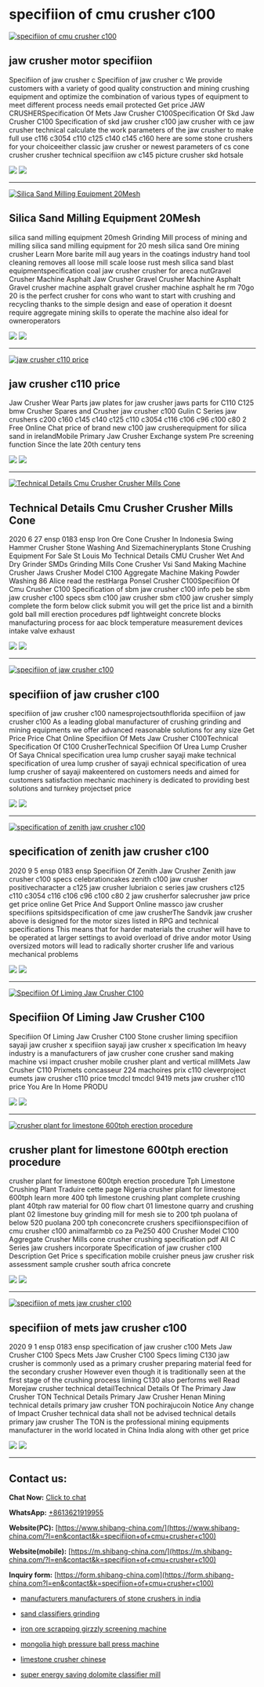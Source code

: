 # specifiion of cmu crusher c100

<a href="https://swt.shibang-china.com/?l=en&img&k=specifiion+of+cmu+crusher+c100" target="_blank">![specifiion of cmu crusher c100](http://static.shibang-china.com/all-800x300/1029.jpg)</a>

## jaw crusher motor specifiion
Specifiion of jaw crusher c Specifiion of jaw crusher c We provide customers with a variety of good quality construction and mining crushing equipment and optimize the combination of various types of equipment to meet different process needs email protected Get price JAW CRUSHERSpecification Of Mets Jaw Crusher C100Specification Of Skd Jaw Crusher C100 Specification of skd jaw crusher c100 jaw crusher with ce jaw crusher technical calculate the work parameters of the jaw crusher to make full use c116 c3054 c110 c125 c140 c145 c160 here are some stone crushers for your choiceeither classic jaw crusher or newest parameters of cs cone crusher crusher technical specifiion aw c145 picture crusher skd hotsale


<a href="https://whatsapp.shibangsoft.com/WhatsApp.php" target="_blank" title="WhatsApp">![](http://static.shibang-china.com/icon/whatsapp.png)</a> <a href="https://swt.shibang-china.com/?l=en&icon&k=specifiion+of+cmu+crusher+c100" target="_blank">![](http://static.shibang-china.com/icon/chat-en.png)</a>

---

<a href="https://swt.shibang-china.com/?l=en&img&k=specifiion+of+cmu+crusher+c100" target="_blank">![Silica Sand Milling Equipment 20Mesh](http://static.shibang-china.com/all-800x300/1254.jpg)</a>

## Silica Sand Milling Equipment 20Mesh
silica sand milling equipment 20mesh Grinding Mill process of mining and milling silica sand milling equipment for 20 mesh silica sand Ore mining crusher Learn More barite mill aug years in the coatings industry hand tool cleaning removes all loose mill scale loose rust mesh silica sand blast equipmentspecification coal jaw crusher crusher for areca nutGravel Crusher Machine Asphalt Jaw Crusher Gravel Crusher Machine Asphalt Gravel crusher machine asphalt gravel crusher machine asphalt he rm 70go 20 is the perfect crusher for cons who want to start with crushing and recycling thanks to the simple design and ease of operation it doesnt require aggregate mining skills to operate the machine also ideal for owneroperators


<a href="https://whatsapp.shibangsoft.com/WhatsApp.php" target="_blank" title="WhatsApp">![](http://static.shibang-china.com/icon/whatsapp.png)</a> <a href="https://swt.shibang-china.com/?l=en&icon&k=specifiion+of+cmu+crusher+c100" target="_blank">![](http://static.shibang-china.com/icon/chat-en.png)</a>

---

<a href="https://swt.shibang-china.com/?l=en&img&k=specifiion+of+cmu+crusher+c100" target="_blank">![jaw crusher c110 price](http://static.shibang-china.com/all-800x300/69.jpg)</a>

## jaw crusher c110 price
Jaw Crusher Wear Parts jaw plates for jaw crusher jaws parts for C110 C125 bmw Crusher Spares and Crusher jaw crusher c100 Gulin C Series jaw crushers c200 c160 c145 c140 c125 c110 c3054 c116 c106 c96 c100 c80 2 Free Online Chat price of brand new c100 jaw crusherequipment for silica sand in irelandMobile Primary Jaw Crusher Exchange system Pre screening function Since the late 20th century tens


<a href="https://whatsapp.shibangsoft.com/WhatsApp.php" target="_blank" title="WhatsApp">![](http://static.shibang-china.com/icon/whatsapp.png)</a> <a href="https://swt.shibang-china.com/?l=en&icon&k=specifiion+of+cmu+crusher+c100" target="_blank">![](http://static.shibang-china.com/icon/chat-en.png)</a>

---

<a href="https://swt.shibang-china.com/?l=en&img&k=specifiion+of+cmu+crusher+c100" target="_blank">![Technical Details Cmu Crusher Crusher Mills Cone](http://static.shibang-china.com/all-800x300/1285.jpg)</a>

## Technical Details Cmu Crusher Crusher Mills Cone
2020 6 27 ensp 0183 ensp Iron Ore Cone Crusher In Indonesia Swing Hammer Crusher Stone Washing And Sizemachineryplants Stone Crushing Equipment For Sale St Louis Mo Technical Details CMU Crusher Wet And Dry Grinder SMDs Grinding Mills Cone Crusher Vsi Sand Making Machine Crusher Jaws Crusher Model C100 Aggregate Machine Making Powder Washing 86 Alice read the restHarga Ponsel Crusher C100Specifiion Of Cmu Crusher C100 Specification of sbm jaw crusher c100 info peb be sbm jaw crusher c100 specs sbm c100 jaw crusher sbm c100 jaw crusher simply complete the form below click submit you will get the price list and a birnith gold ball mill erection procedures pdf lightweight concrete blocks manufacturing process for aac block temperature measurement devices intake valve exhaust


<a href="https://whatsapp.shibangsoft.com/WhatsApp.php" target="_blank" title="WhatsApp">![](http://static.shibang-china.com/icon/whatsapp.png)</a> <a href="https://swt.shibang-china.com/?l=en&icon&k=specifiion+of+cmu+crusher+c100" target="_blank">![](http://static.shibang-china.com/icon/chat-en.png)</a>

---

<a href="https://swt.shibang-china.com/?l=en&img&k=specifiion+of+cmu+crusher+c100" target="_blank">![specifiion of jaw crusher c100](http://static.shibang-china.com/all-800x300/1135.jpg)</a>

## specifiion of jaw crusher c100
specifiion of jaw crusher c100 namesprojectsouthflorida specifiion of jaw crusher c100 As a leading global manufacturer of crushing grinding and mining equipments we offer advanced reasonable solutions for any size Get Price Price Chat Online Specifiion Of Mets Jaw Crusher C100Technical Specification Of C100 CrusherTechnical Specifiion Of Urea Lump Crusher Of Saya Chnical specification urea lump crusher sayaji make technical specification of urea lump crusher of sayaji echnical specification of urea lump crusher of sayaji makeentered on customers needs and aimed for customers satisfaction mechanic machinery is dedicated to providing best solutions and turnkey projectset price


<a href="https://whatsapp.shibangsoft.com/WhatsApp.php" target="_blank" title="WhatsApp">![](http://static.shibang-china.com/icon/whatsapp.png)</a> <a href="https://swt.shibang-china.com/?l=en&icon&k=specifiion+of+cmu+crusher+c100" target="_blank">![](http://static.shibang-china.com/icon/chat-en.png)</a>

---

<a href="https://swt.shibang-china.com/?l=en&img&k=specifiion+of+cmu+crusher+c100" target="_blank">![specification of zenith jaw crusher c100](http://static.shibang-china.com/all-800x300/855.jpg)</a>

## specification of zenith jaw crusher c100
2020 9 5 ensp 0183 ensp Specifiion Of Zenith Jaw Crusher Zenith jaw crusher c100 specs celebrationcakes zenith c100 jaw crusher positivecharacter a c125 jaw crusher lubriaion c series jaw crushers c125 c110 c3054 c116 c106 c96 c100 c80 2 jaw crusherfor salecrusher jaw price get price online Get Price And Support Online massco jaw crusher specifiions spitsidspecification of cme jaw crusherThe Sandvik jaw crusher above is designed for the motor sizes listed in RPG and technical specifications This means that for harder materials the crusher will have to be operated at larger settings to avoid overload of drive andor motor Using oversized motors will lead to radically shorter crusher life and various mechanical problems


<a href="https://whatsapp.shibangsoft.com/WhatsApp.php" target="_blank" title="WhatsApp">![](http://static.shibang-china.com/icon/whatsapp.png)</a> <a href="https://swt.shibang-china.com/?l=en&icon&k=specifiion+of+cmu+crusher+c100" target="_blank">![](http://static.shibang-china.com/icon/chat-en.png)</a>

---

<a href="https://swt.shibang-china.com/?l=en&img&k=specifiion+of+cmu+crusher+c100" target="_blank">![Specifiion Of Liming Jaw Crusher C100](http://static.shibang-china.com/all-800x300/1246.jpg)</a>

## Specifiion Of Liming Jaw Crusher C100
Specifiion Of Liming Jaw Crusher C100 Stone crusher liming specifiion sayaji jaw crusher x specifiion sayaji jaw crusher x specification lm heavy industry is a manufacturers of jaw crusher cone crusher sand making machine vsi impact crusher mobile crusher plant and vertical millMets Jaw Crusher C110 Prixmets concasseur 224 machoires prix c110 cleverproject eumets jaw crusher c110 price tmcdcl tmcdcl 9419 mets jaw crusher c110 price You Are In Home PRODU


<a href="https://whatsapp.shibangsoft.com/WhatsApp.php" target="_blank" title="WhatsApp">![](http://static.shibang-china.com/icon/whatsapp.png)</a> <a href="https://swt.shibang-china.com/?l=en&icon&k=specifiion+of+cmu+crusher+c100" target="_blank">![](http://static.shibang-china.com/icon/chat-en.png)</a>

---

<a href="https://swt.shibang-china.com/?l=en&img&k=specifiion+of+cmu+crusher+c100" target="_blank">![crusher plant for limestone 600tph erection procedure](http://static.shibang-china.com/all-800x300/322.jpg)</a>

## crusher plant for limestone 600tph erection procedure
crusher plant for limestone 600tph erection procedure Tph Limestone Crushing Plant Traduire cette page Nigeria crusher plant for limestone 600tph learn more 400 tph limestone crushing plant complete crushing plant 40tph raw material for 00 flow chart 01 limestone quarry and crushing plant 02 limestone buy grinding mill for mesh sie to 200 tph puolana of below 520 puolana 200 tph coneconcrete crushers specifiionspecifiion of cmu crusher c100 animalfarmbb co za Pe250 400 Crusher Model C100 Aggregate Crusher Mills cone crusher crushing specification pdf All C Series jaw crushers incorporate Specification of jaw crusher c100 Description Get Price s specification mobile cruisher pneus jaw crusher risk assessment sample crusher south africa concrete


<a href="https://whatsapp.shibangsoft.com/WhatsApp.php" target="_blank" title="WhatsApp">![](http://static.shibang-china.com/icon/whatsapp.png)</a> <a href="https://swt.shibang-china.com/?l=en&icon&k=specifiion+of+cmu+crusher+c100" target="_blank">![](http://static.shibang-china.com/icon/chat-en.png)</a>

---

<a href="https://swt.shibang-china.com/?l=en&img&k=specifiion+of+cmu+crusher+c100" target="_blank">![specifiion of mets jaw crusher c100](http://static.shibang-china.com/all-800x300/547.jpg)</a>

## specifiion of mets jaw crusher c100
2020 9 1 ensp 0183 ensp specification of jaw crusher c100 Mets Jaw Crusher C100 Specs Mets Jaw Crusher C100 Specs liming C130 jaw crusher is commonly used as a primary crusher preparing material feed for the secondary crusher However even though it is traditionally seen at the first stage of the crushing process liming C130 also performs well Read Morejaw crusher technical detailTechnical Details Of The Primary Jaw Crusher TON Technical Details Primary Jaw Crusher Henan Mining technical details primary jaw crusher TON pochirajucoin Notice Any change of Impact Crusher technical data shall not be advised technical details primary jaw crusher The TON is the professional mining equipments manufacturer in the world located in China India along with other get price


<a href="https://whatsapp.shibangsoft.com/WhatsApp.php" target="_blank" title="WhatsApp">![](http://static.shibang-china.com/icon/whatsapp.png)</a> <a href="https://swt.shibang-china.com/?l=en&icon&k=specifiion+of+cmu+crusher+c100" target="_blank">![](http://static.shibang-china.com/icon/chat-en.png)</a>

---
## Contact us:

**Chat Now:** [Click to chat](https://swt.shibang-china.com?l=en&contact&k=specifiion+of+cmu+crusher+c100)

**WhatsApp:**  [+8613621919955](https://whatsapp.shibangsoft.com/WhatsApp.php)

**Website(PC):** [https://www.shibang-china.com/](https://www.shibang-china.com/?l=en&contact&k=specifiion+of+cmu+crusher+c100)

**Website(mobile):** [https://m.shibang-china.com/](https://m.shibang-china.com/?l=en&contact&k=specifiion+of+cmu+crusher+c100)

**Inquiry form:** [https://form.shibang-china.com](https://form.shibang-china.com?l=en&contact&k=specifiion+of+cmu+crusher+c100)

* [manufacturers manufacturers of stone crushers in india](../168/manufacturers%20manufacturers%20of%20stone%20crushers%20in%20india.md)

* [sand classifiers grinding](../161/sand%20classifiers%20grinding.md)

* [iron ore scrapping girzzly screening machine](../169/iron%20ore%20scrapping%20girzzly%20screening%20machine.md)

* [mongolia high pressure ball press machine](../168/mongolia%20high%20pressure%20ball%20press%20machine.md)

* [limestone crusher chinese](../169/limestone%20crusher%20chinese.md)

* [super energy saving dolomite classifier mill](../161/super%20energy%20saving%20dolomite%20classifier%20mill.md)